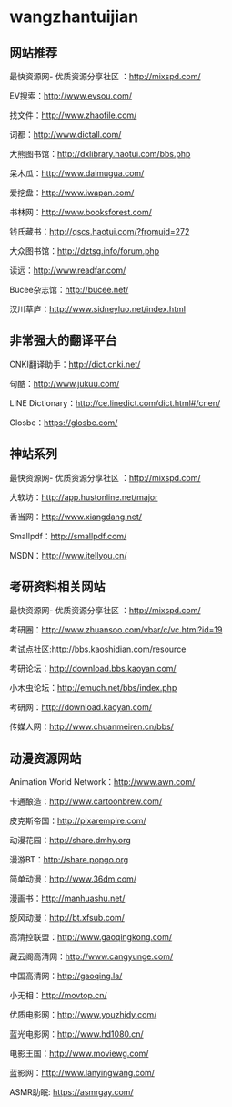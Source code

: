 # wangzhantuijian
## 网站推荐

最快资源网- 优质资源分享社区 ：http://mixspd.com/

EV搜索：http://www.evsou.com/

找文件：http://www.zhaofile.com/

词都：http://www.dictall.com/

大熊图书馆：http://dxlibrary.haotui.com/bbs.php

呆木瓜：http://www.daimugua.com/

爱挖盘：http://www.iwapan.com/

书林网：http://www.booksforest.com/

钱氏藏书：http://qscs.haotui.com/?fromuid=272

大众图书馆：http://dztsg.info/forum.php

读远：http://www.readfar.com/

Bucee杂志馆：http://bucee.net/

汉川草庐：http://www.sidneyluo.net/index.html
## 非常强大的翻译平台
CNKI翻译助手：http://dict.cnki.net/

句酷：http://www.jukuu.com/

LINE Dictionary：http://ce.linedict.com/dict.html#/cnen/

Glosbe：https://glosbe.com/

## 神站系列

最快资源网- 优质资源分享社区 ：http://mixspd.com/

大软坊：http://app.hustonline.net/major

香当网：http://www.xiangdang.net/

Smallpdf：http://smallpdf.com/

MSDN：http://www.itellyou.cn/

## 考研资料相关网站

最快资源网- 优质资源分享社区 ：http://mixspd.com/

考研圈：http://www.zhuansoo.com/vbar/c/vc.html?id=19

考试点社区:http://bbs.kaoshidian.com/resource

考研论坛：http://download.bbs.kaoyan.com/

小木虫论坛：http://emuch.net/bbs/index.php

考研网：http://download.kaoyan.com/

传媒人网：http://www.chuanmeiren.cn/bbs/

## 动漫资源网站

Animation World Network：http://www.awn.com/

卡通酿造：http://www.cartoonbrew.com/

皮克斯帝国：http://pixarempire.com/

动漫花园：http://share.dmhy.org

漫游BT：http://share.popgo.org

简单动漫：http://www.36dm.com/

漫画书：http://manhuashu.net/

旋风动漫：http://bt.xfsub.com/

高清控联盟：http://www.gaoqingkong.com/

藏云阁高清网：http://www.cangyunge.com/

中国高清网：http://gaoqing.la/

小无相：http://movtop.cn/

优质电影网：http://www.youzhidy.com/

蓝光电影网：http://www.hd1080.cn/

电影王国：http://www.moviewg.com/

蓝影网：http://www.lanyingwang.com/

ASMR助眠: https://asmrgay.com/

